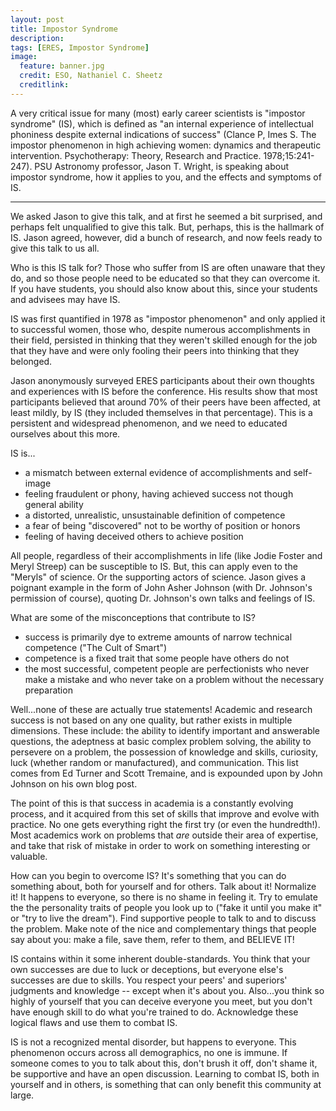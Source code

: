 ```yaml
---
layout: post
title: Impostor Syndrome
description:
tags: [ERES, Impostor Syndrome]
image:
  feature: banner.jpg
  credit: ESO, Nathaniel C. Sheetz
  creditlink: 
---
```


A very critical issue for many (most) early career scientists is "impostor syndrome" (IS), which is defined as "an internal experience of intellectual phoniness despite external indications of success" (Clance P, Imes S. The impostor phenomenon in high achieving women: dynamics and therapeutic intervention. Psychotherapy: Theory, Research and Practice. 1978;15:241-247). PSU Astronomy professor, Jason T. Wright, is speaking about impostor syndrome, how it applies to you, and the effects and symptoms of IS.

---
We asked Jason to give this talk, and at first he seemed a bit surprised, and perhaps felt unqualified to give this talk. But, perhaps, this is the hallmark of IS. Jason agreed, however, did a bunch of research, and now feels ready to give this talk to us all.

Who is this IS talk for? Those who suffer from IS are often unaware that they do, and so those people need to be educated so that they can overcome it. If you have students, you should also know about this, since your students and advisees may have IS.

IS was first quantified in 1978 as "impostor phenomenon" and only applied it to successful women, those who, despite numerous accomplishments in their field, persisted in thinking that they weren't skilled enough for the job that they have and were only fooling their peers into thinking that they belonged.

Jason anonymously surveyed ERES participants about their own thoughts and experiences with IS before the conference. His results show that most participants believed that around 70% of their peers have been affected, at least mildly, by IS (they included themselves in that percentage). This is a persistent and widespread phenomenon, and we need to educated ourselves about this more.

IS is...<br />
- a mismatch between external evidence of accomplishments and self-image<br />
- feeling fraudulent or phony, having achieved success not though general ability<br />
- a distorted, unrealistic, unsustainable definition of competence<br />
- a fear of being "discovered" not to be worthy of position or honors<br />
- feeling of having deceived others to achieve position<br />

All people, regardless of their accomplishments in life (like Jodie Foster and Meryl Streep) can be susceptible to IS. But, this can apply even to the "Meryls" of science. Or the supporting actors of science. Jason gives a poignant example in the form of John Asher Johnson (with Dr. Johnson's permission of course), quoting Dr. Johnson's own talks and feelings of IS.

What are some of the misconceptions that contribute to IS?<br />
- success is primarily dye to extreme amounts of narrow technical competence ("The Cult of Smart")<br />
- competence is a fixed trait that some people have others do not<br />
- the most successful, competent people are perfectionists who never make a mistake and who never take on a problem without the necessary preparation<br />

Well...none of these are actually true statements! Academic and research success is not based on any one quality, but rather exists in multiple dimensions. These include: the ability to identify important and answerable questions, the adeptness at basic complex problem solving, the ability to persevere on a problem, the possession of knowledge and skills, curiosity, luck (whether random or manufactured), and communication. This list comes from Ed Turner and Scott Tremaine, and is expounded upon by John Johnson on his own blog post. 

The point of this is that success in academia is a constantly evolving process, and it acquired from this set of skills that improve and evolve with practice. No one gets everything right the first try (or even the hundredth!). Most academics work on problems that *are* outside their area of expertise, and take that risk of mistake in order to work on something interesting or valuable.

How can you begin to overcome IS? It's something that you can do something about, both for yourself and for others. Talk about it! Normalize it! It happens to everyone, so there is no shame in feeling it. Try to emulate the the personality traits of people you look up to ("fake it until you make it" or "try to live the dream"). Find supportive people to talk to and to discuss the problem. Make note of the nice and complementary things that people say about you: make a file, save them, refer to them, and BELIEVE IT!

IS contains within it some inherent double-standards. You think that your own successes are due to luck or deceptions, but everyone else's successes are due to skills. You respect your peers' and superiors' judgments and knowledge -- except when it's about you. Also...you think so highly of yourself that you can deceive everyone you meet, but you don't have enough skill to do what you're trained to do. Acknowledge these logical flaws and use them to combat IS.

IS is not a recognized mental disorder, but happens to everyone. This phenomenon occurs across all demographics, no one is immune. If someone comes to you to talk about this, don't brush it off, don't shame it, be supportive and have an open discussion. Learning to combat IS, both in yourself and in others, is something that can only benefit this community at large. 